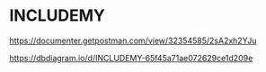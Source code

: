 # INCLUDEMY

https://documenter.getpostman.com/view/32354585/2sA2xh2YJu
 
https://dbdiagram.io/d/INCLUDEMY-65f45a71ae072629ce1d209e
